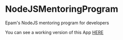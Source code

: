 # NodeJSMentoringProgram
Epam's NodeJS mentoring program for developers

You can see a working version of this App [HERE](nodejsmentoring.herokuapp.com/login)
